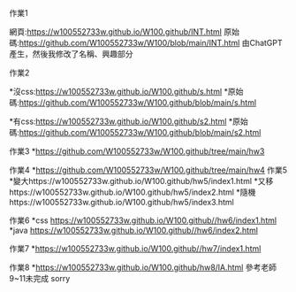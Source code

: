 作業1

網頁:https://w100552733w.github.io/W100.github/INT.html
原始碼:https://github.com/W100552733w/W100/blob/main/INT.html
由ChatGPT 產生，然後我修改了名稱、興趣部分

作業2

*沒css:https://w100552733w.github.io/W100.github/s.html
*原始碼:https://github.com/W100552733w/W100.github/blob/main/s.html

*有css:https://w100552733w.github.io/W100.github/s2.html
*原始碼:https://github.com/W100552733w/W100.github/blob/main/s2.html

作業3
*https://github.com/W100552733w/W100.github/tree/main/hw3

作業4
*https://github.com/W100552733w/W100.github/tree/main/hw4
作業5 
*變大https://w100552733w.github.io/W100.github/hw5/index1.html
*又移https://w100552733w.github.io/W100.github/hw5/index2.html
*隨機https://w100552733w.github.io/W100.github/hw5/index3.html


作業6 
*css https://w100552733w.github.io/W100.github//hw6/index1.html
*java https://w100552733w.github.io/W100.github//hw6/index2.html


作業7 
*https://w100552733w.github.io/W100.github//hw7/index1.html

作業8
*https://w100552733w.github.io/W100.github/hw8/lA.html
參考老師
9~11未完成 sorry
